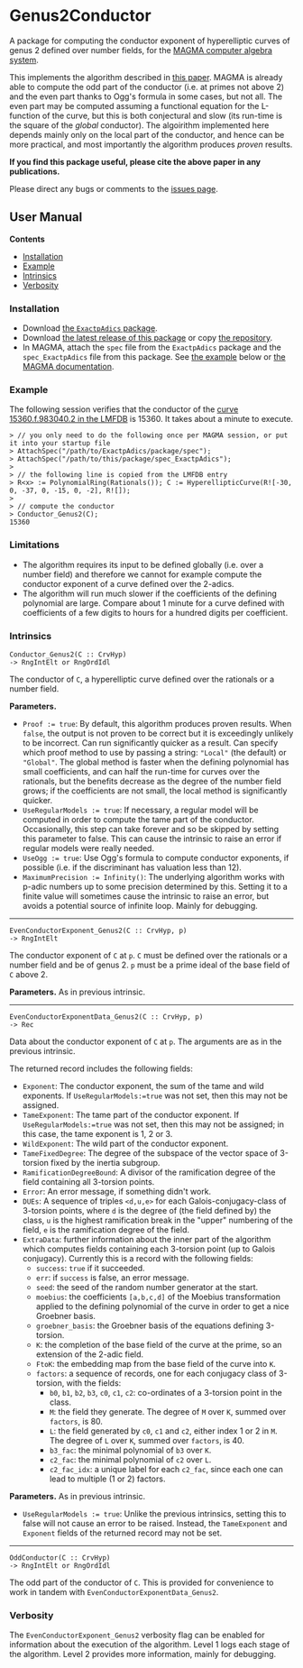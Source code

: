 # Genus2Conductor

A package for computing the conductor exponent of hyperelliptic curves of genus 2 defined over number fields, for the [MAGMA computer algebra system](http://magma.maths.usyd.edu.au/magma).

This implements the algorithm described in [this paper](https://arxiv.org/abs/1706.06162). MAGMA is already able to compute the odd part of the conductor (i.e. at primes not above 2) and the even part thanks to Ogg's formula in some cases, but not all. The even part may be computed assuming a functional equation for the L-function of the curve, but this is both conjectural and slow (its run-time is the square of the *global* conductor). The algoirithm implemented here depends mainly only on the local part of the conductor, and hence can be more practical, and most importantly the algorithm produces *proven* results.

**If you find this package useful, please cite the above paper in any publications.**

Please direct any bugs or comments to the [issues page](https://github.com/cjdoris/Genus2Conductor/issues).

## User Manual

**Contents**
- [Installation](#installation)
- [Example](#example)
- [Intrinsics](#intrinsics)
- [Verbosity](#verbosity)

### Installation

- Download [the `ExactpAdics` package](https://cjdoris.github.com/ExactpAdics/getting-started).
- Download [the latest release of this package](https://github.com/cjdoris/Genus2Conductor/releases/latest) or copy [the repository](https://github.com/cjdoris/Genus2Conductor).
- In MAGMA, attach the `spec` file from the `ExactpAdics` package and the `spec_ExactpAdics` file from this package. See [the example](#example) below or [the MAGMA documentation](http://magma.maths.usyd.edu.au/magma/handbook/text/24#173).

### Example

The following session verifies that the conductor of the [curve 15360.f.983040.2 in the LMFDB](http://www.lmfdb.org/Genus2Curve/Q/15360/f/983040/2) is 15360. It takes about a minute to execute.

```
> // you only need to do the following once per MAGMA session, or put it into your startup file
> AttachSpec("/path/to/ExactpAdics/package/spec");
> AttachSpec("/path/to/this/package/spec_ExactpAdics");
>
> // the following line is copied from the LMFDB entry
> R<x> := PolynomialRing(Rationals()); C := HyperellipticCurve(R![-30, 0, -37, 0, -15, 0, -2], R![]);
>
> // compute the conductor
> Conductor_Genus2(C);
15360
```

### Limitations

- The algorithm requires its input to be defined globally (i.e. over a number field) and therefore we cannot for example compute the conductor exponent of a curve defined over the 2-adics.
- The algorithm will run much slower if the coefficients of the defining polynomial are large. Compare about 1 minute for a curve defined with coefficients of a few digits to hours for a hundred digits per coefficient.

### Intrinsics

```
Conductor_Genus2(C :: CrvHyp)
-> RngIntElt or RngOrdIdl
```

The conductor of `C`, a hyperelliptic curve defined over the rationals or a number field.

**Parameters.**
- `Proof := true`: By default, this algorithm produces proven results. When `false`, the output is not proven to be correct but it is exceedingly unlikely to be incorrect. Can run significantly quicker as a result. Can specify which proof method to use by passing a string: `"Local"` (the default) or `"Global"`. The global method is faster when the defining polynomial has small coefficients, and can half the run-time for curves over the rationals, but the benefits decrease as the degree of the number field grows; if the coefficients are not small, the local method is significantly quicker.
- `UseRegularModels := true`: If necessary, a regular model will be computed in order to compute the tame part of the conductor. Occasionally, this step can take forever and so be skipped by setting this parameter to false. This can cause the intrinsic to raise an error if regular models were really needed.
- `UseOgg := true`: Use Ogg's formula to compute conductor exponents, if possible (i.e. if the discriminant has valuation less than 12).
- `MaximumPrecision := Infinity()`: The underlying algorithm works with p-adic numbers up to some precision determined by this. Setting it to a finite value will sometimes cause the intrinsic to raise an error, but avoids a potential source of infinite loop. Mainly for debugging.

-----
```
EvenConductorExponent_Genus2(C :: CrvHyp, p)
-> RngIntElt
```

The conductor exponent of `C` at `p`. `C` must be defined over the rationals or a number field and be of genus 2. `p` must be a prime ideal of the base field of `C` above 2.

**Parameters.** As in previous intrinsic.

-----
```
EvenConductorExponentData_Genus2(C :: CrvHyp, p)
-> Rec
```

Data about the conductor exponent of `C` at `p`. The arguments are as in the previous intrinsic.

The returned record includes the following fields:
- `Exponent`: The conductor exponent, the sum of the tame and wild exponents. If `UseRegularModels:=true` was not set, then this may not be assigned.
- `TameExponent`: The tame part of the conductor exponent. If `UseRegularModels:=true` was not set, then this may not be assigned; in this case, the tame exponent is 1, 2 or 3.
- `WildExponent`: The wild part of the conductor exponent.
- `TameFixedDegree`: The degree of the subspace of the vector space of 3-torsion fixed by the inertia subgroup.
- `RamificationDegreeBound`: A divisor of the ramification degree of the field containing all 3-torsion points.
- `Error`: An error message, if something didn't work.
- `DUEs`: A sequence of triples `<d,u,e>` for each Galois-conjugacy-class of 3-torsion points, where `d` is the degree of (the field defined by) the class, `u` is the highest ramification break in the "upper" numbering of the field, `e` is the ramification degree of the field.
- `ExtraData`: further information about the inner part of the algorithm which computes fields containing each 3-torsion point (up to Galois conjugacy). Currently this is a record with the following fields:
  - `success`: `true` if it succeeded.
  - `err`: if `success` is false, an error message.
  - `seed`: the seed of the random number generator at the start.
  - `moebius`: the coefficients `[a,b,c,d]` of the Moebius transformation applied to the defining polynomial of the curve in order to get a nice Groebner basis.
  - `groebner_basis`: the Groebner basis of the equations defining 3-torsion.
  - `K`: the completion of the base field of the curve at the prime, so an extension of the 2-adic field.
  - `FtoK`: the embedding map from the base field of the curve into `K`.
  - `factors`: a sequence of records, one for each conjugacy class of 3-torsion, with the fields:
    - `b0`, `b1`, `b2`, `b3`, `c0`, `c1`, `c2`: co-ordinates of a 3-torsion point in the class.
    - `M`: the field they generate. The degree of `M` over `K`, summed over `factors`, is 80.
    - `L`: the field generated by `c0`, `c1` and `c2`, either index 1 or 2 in `M`. The degree of `L` over `K`, summed over `factors`, is 40.
    - `b3_fac`: the minimal polynomial of `b3` over `K`.
    - `c2_fac`: the minimal polynomial of `c2` over `L`.
    - `c2_fac_idx`: a unique label for each `c2_fac`, since each one can lead to multiple (1 or 2) factors.

**Parameters.** As in previous intrinsic.
- `UseRegularModels := true`: Unlike the previous intrinsics, setting this to false will not cause an error to be raised. Instead, the `TameExponent` and `Exponent` fields of the returned record may not be set.

-----
```
OddConductor(C :: CrvHyp)
-> RngIntElt or RngOrdIdl
```

The odd part of the conductor of `C`. This is provided for convenience to work in tandem with `EvenConductorExponentData_Genus2`.

### Verbosity

The `EvenConductorExponent_Genus2` verbosity flag can be enabled for information about the execution of the algorithm. Level 1 logs each stage of the algorithm. Level 2 provides more information, mainly for debugging.
